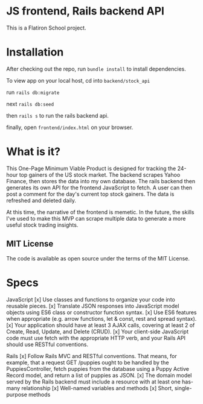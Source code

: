 # JS frontend, Rails backend API

This is a Flatiron School project.

# Installation

After checking out the repo, run `bundle install` to install dependencies.

To view app on your local host, cd into `backend/stock_api`

run `rails db:migrate`

next `rails db:seed`

then `rails s` to run the rails backend api.

finally, open `frontend/index.html` on your browser.

# What is it?
This One-Page Minimum Viable Product is designed for tracking the 24-hour top gainers of the US stock market. The backend scrapes Yahoo Finance, then stores the data into my own database. The rails backend then generates its own API for the frontend JavaScript to fetch. A user can then post a comment for the day's current top stock gainers. The data is refreshed and deleted daily.

At this time, the narrative of the frontend is memetic. In the future, the skills I've used to make this MVP can scrape multiple data to generate a more useful stock trading insights.

## MIT License
The code is available as open source under the terms of the MIT License.

# Specs

JavaScript
[x] Use classes and functions to organize your code into reusable pieces.
[x] Translate JSON responses into JavaScript model objects using ES6 class or constructor function syntax.
[x] Use ES6 features when appropriate (e.g. arrow functions, let & const, rest and spread syntax).
[x] Your application should have at least 3 AJAX calls, covering at least 2 of Create, Read, Update, and Delete (CRUD).
[x] Your client-side JavaScript code must use fetch with the appropriate HTTP verb, and your Rails API should use RESTful conventions.

Rails
[x] Follow Rails MVC and RESTful conventions. That means, for example, that a request GET /puppies ought to be handled by the PuppiesController, fetch puppies from the database using a Puppy Active Record model, and return a list of puppies as JSON.
[x] The domain model served by the Rails backend must include a resource with at least one has-many relationship
[x] Well-named variables and methods
[x] Short, single-purpose methods
